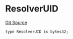 # ResolverUID
[Git Source](https://github.com/rhinestonewtf/registry/blob/350cdd9001705a91cd42a82c8ee3e0cd055714e5/src/DataTypes.sol)


```solidity
type ResolverUID is bytes32;
```

